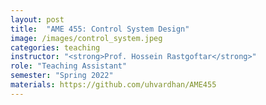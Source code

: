 ```yaml
---
layout: post
title:  "AME 455: Control System Design"
image: /images/control_system.jpeg
categories: teaching
instructor: "<strong>Prof. Hossein Rastgoftar</strong>"
role: "Teaching Assistant"
semester: "Spring 2022"
materials: https://github.com/uhvardhan/AME455
---
```


